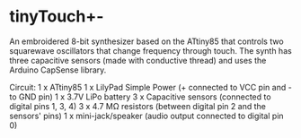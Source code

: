 tinyTouch+-
===========

An embroidered 8-bit synthesizer based on the ATtiny85 that controls two squarewave oscillators that change frequency through touch. 
The synth has three capacitive sensors (made with conductive thread) and uses the Arduino CapSense library. 

Circuit:
1 x ATtiny85
1 x LilyPad Simple Power (+ connected to VCC pin and - to GND pin)
1 x 3.7V LiPo battery
3 x Capacitive sensors (connected to digital pins 1, 3, 4)
3 x 4.7 MΩ resistors (between digital pin 2 and the sensors' pins)
1 x mini-jack/speaker (audio output connected to digital pin 0)

